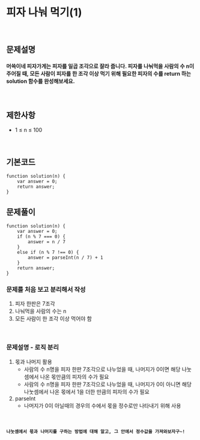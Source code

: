 # 피자 나눠 먹기(1)

<br>

## 문제설명
#### 머쓱이네 피자가게는 피자를 일곱 조각으로 잘라 줍니다. 피자를 나눠먹을 사람의 수 n이 주어질 때, 모든 사람이 피자를 한 조각 이상 먹기 위해 필요한 피자의 수를 return 하는 solution 함수를 완성해보세요.

<br>

## 제한사항
* 1 ≤ n ≤ 100

<br>

## 기본코드
```
function solution(n) {
    var answer = 0;
    return answer;
}
```


## 문제풀이
```
function solution(n) {
    var answer = 0;
    if (n % 7 === 0) {
        answer = n / 7
    }
    else if (n % 7 !== 0) {
        answer = parseInt(n / 7) + 1
    }
    return answer;
}
```
### 문제를 처음 보고 분리해서 작성
1. 피자 한판은 7조각
2. 나눠먹을 사람의 수는 n
3. 모든 사람이 한 조각 이상 먹어야 함

<br>

### 문제설명 - 로직 분리
1. 몫과 나머지 활용
   - 사람의 수 n명을 피자 한판 7조각으로 나누었을 때, 나머지가 0이면 해당 나눗셈에서 나온 몫만큼의 피자의 수가 필요
   - 사람의 수 n명을 피자 한판 7조각으로 나누었을 때, 나머지가 0이 아니면 해당 나눗셈에서 나온 몫에서 1을 더한 만큼의 피자의 수가 필요
2. parseInt
   - 나머지가 0이 아닐때의 경우의 수에서 몫을 정수로만 나타내기 위해 사용


<br>

#### `나눗셈에서 몫과 나머지를 구하는 방법에 대해 알고, 그 안에서 정수값을 가져와보자구~!`
